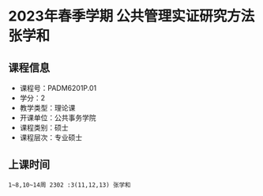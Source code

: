 # 2023年春季学期 公共管理实证研究方法 张学和






## 课程信息

- 课程号：PADM6201P.01
- 学分：2
- 教学类型：理论课
- 开课单位：公共事务学院
- 课程类别：硕士
- 课程层次：专业硕士

## 上课时间

```
1~8,10~14周 2302 :3(11,12,13) 张学和
```


